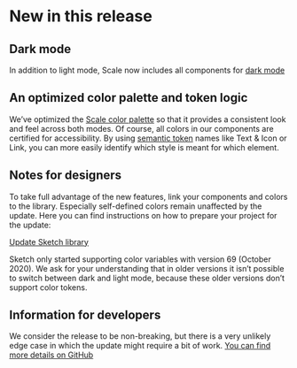 # New in this release

## Dark mode

In addition to light mode, Scale now includes all components for [dark mode](./?path=/docs/guidelines-light-and-dark-mode--page)

## An optimized color palette and token logic

We’ve optimized the [Scale color palette](./?path=/docs/guidelines-colors--page) so that it provides a consistent look and feel across both modes. Of course, all colors in our components are certified for accessibility. By using [semantic token](./?path=/docs/guidelines-design-tokens--page) names like Text & Icon or Link, you can more easily identify which style is meant for which element.

## Notes for designers

To take full advantage of the new features, link your components and colors to the library. Especially self-defined colors remain unaffected by the update. Here you can find instructions on how to prepare your project for the update:

[Update Sketch library](./?path=/docs/new-release-sketch-library-update--page)

Sketch only started supporting color variables with version 69 (October 2020). We ask for your understanding that in older versions it isn’t possible to switch between dark and light mode, because these older versions don’t support color tokens.

## Information for developers

We consider the release to be non-breaking, but there is a very unlikely edge case in which the update might require a bit of work. [You can find more details on GitHub](https://github.com/telekom/scale/blob/main/docs/dark-mode-v3-beta-100.md)

